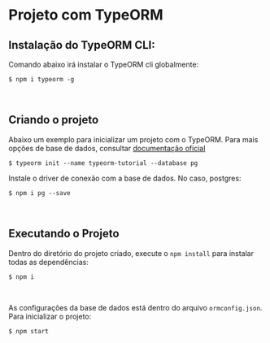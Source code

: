 # Projeto com TypeORM

## Instalação do TypeORM CLI:

Comando abaixo irá instalar o TypeORM cli globalmente:

    $ npm i typeorm -g

<br/>

## Criando o projeto

Abaixo um exemplo para inicializar um projeto com o TypeORM. Para mais opções de base de dados, consultar [documentação oficial](https://typeorm.io)


    $ typeorm init --name typeorm-tutorial --database pg


Instale o driver de conexão com a base de dados. No caso, postgres:

    $ npm i pg --save


<br/>

## Executando o Projeto

Dentro do diretório do projeto criado, execute o `npm install` para instalar todas as dependências:

    $ npm i

<br/>

As configurações da base de dados está dentro do arquivo `ormconfig.json`. Para inicializar o projeto:

    $ npm start





